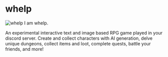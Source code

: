 # whelp

![whelp](https://github.com/user-attachments/assets/23a449e7-cf78-457d-bcb6-28aee44c8153)
I am whelp.

An experimental interactive text and image based RPG game played in your discord server.
Create and collect characters with AI generation, delve unique dungeons, collect items and loot, complete quests, battle your friends, and more!
